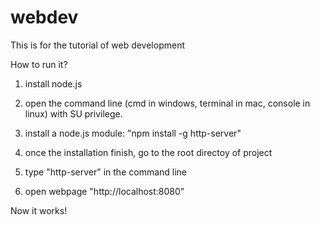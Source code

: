 webdev
======

This is for the tutorial of web development


How to run it?

1) install node.js

2) open the command line (cmd in windows, terminal in mac, console in linux) with SU privilege.

3) install a node.js module:  "npm install -g http-server"

4) once the installation finish, go to the root directoy of project 

5) type "http-server" in the command line

6) open webpage "http://localhost:8080"

Now it works!

